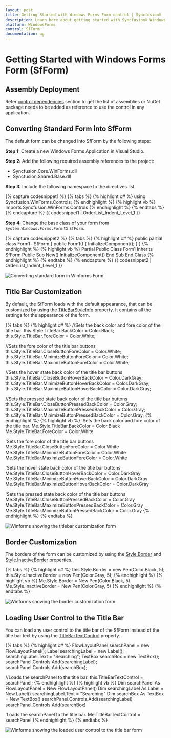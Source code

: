 ```yaml
---
layout: post
title: Getting Started with Windows Forms Form control | Syncfusion®
description: Learn here about getting started with Syncfusion® Windows Forms Form (SfForm) control, its elements, and more details.
platform: WindowsForms
control: SfForm
documentation: ug
---
```


# Getting Started with Windows Forms Form (SfForm)

## Assembly Deployment

Refer [control dependencies](https://help.syncfusion.com/windowsforms/control-dependencies#sfform) section to get the list of assemblies or NuGet package needs to be added as reference to use the control in any application. 

## Converting Standard Form into SfForm

The default form can be changed into SfForm by the following steps:

**Step 1:** Create a new Windows Forms Application in Visual Studio.

**Step 2:** Add the following required assembly references to the project:

* Syncfusion.Core.WinForms.dll
* Syncfusion.Shared.Base.dll

**Step 3:** Include the following namespace to the directives list.

{% capture codesnippet1 %}
{% tabs %}
{% highlight c# %}
using Syncfusion.WinForms.Controls;
{% endhighlight %}
{% highlight vb %}
Imports Syncfusion.WinForms.Controls
{% endhighlight %}
{% endtabs %}
{% endcapture %}
{{ codesnippet1 | OrderList_Indent_Level_1 }}

**Step 4:** Change the base class of your form from `System.Windows.Forms.Form` to `SfForm`.

{% capture codesnippet2 %}
{% tabs %}
{% highlight c# %}
public partial class Form1 : SfForm
{
    public Form1()
    {
        InitializeComponent();
    }
}
{% endhighlight %}
{% highlight vb %}
Partial Public Class Form1
    Inherits SfForm
    Public Sub New()
	    InitializeComponent()
    End Sub
End Class
{% endhighlight %}
{% endtabs %}
{% endcapture %}
{{ codesnippet2 | OrderList_Indent_Level_1 }}

![Converting standard form in Winforms Form](getting-started_images/winforms-form-converting-standard-form.png)


## Title Bar Customization

By default, the SfForm loads with the default appearance, that  can be customized by using the [TitleBarStyleInfo](https://help.syncfusion.com/cr/windowsforms/Syncfusion.WinForms.Controls.Styles.TitleBarStyleInfo.html) property. It contains all the settings for the appearance of the form.


{% tabs %}
{% highlight c# %}
//Sets the back color and fore color of the title bar.
this.Style.TitleBar.BackColor = Color.Black;
this.Style.TitleBar.ForeColor = Color.White;

//Sets the fore color of the title bar buttons
this.Style.TitleBar.CloseButtonForeColor = Color.White;
this.Style.TitleBar.MinimizeButtonForeColor = Color.White;
this.Style.TitleBar.MaximizeButtonForeColor = Color.White;

//Sets the hover state back color of the title bar buttons
this.Style.TitleBar.CloseButtonHoverBackColor = Color.DarkGray;
this.Style.TitleBar.MinimizeButtonHoverBackColor = Color.DarkGray;
this.Style.TitleBar.MaximizeButtonHoverBackColor = Color.DarkGray;

//Sets the pressed state back color of the title bar buttons
this.Style.TitleBar.CloseButtonPressedBackColor = Color.Gray;
this.Style.TitleBar.MaximizeButtonPressedBackColor = Color.Gray;
this.Style.TitleBar.MinimizeButtonPressedBackColor = Color.Gray;
{% endhighlight %}
{% highlight vb %}
'Sets the back color and fore color of the title bar.
Me.Style.TitleBar.BackColor = Color.Black
Me.Style.TitleBar.ForeColor = Color.White

'Sets the fore color of the title bar buttons
Me.Style.TitleBar.CloseButtonForeColor = Color.White
Me.Style.TitleBar.MinimizeButtonForeColor = Color.White
Me.Style.TitleBar.MaximizeButtonForeColor = Color.White

'Sets the hover state back color of the title bar buttons
Me.Style.TitleBar.CloseButtonHoverBackColor = Color.DarkGray
Me.Style.TitleBar.MinimizeButtonHoverBackColor = Color.DarkGray
Me.Style.TitleBar.MaximizeButtonHoverBackColor = Color.DarkGray

'Sets the pressed state back color of the title bar buttons
Me.Style.TitleBar.CloseButtonPressedBackColor = Color.Gray
Me.Style.TitleBar.MaximizeButtonPressedBackColor = Color.Gray
Me.Style.TitleBar.MinimizeButtonPressedBackColor = Color.Gray
{% endhighlight %}
{% endtabs %}


![Winforms showing the titlebar customization form](getting-started_images/winforms-form-title-bar-customization.png)

## Border Customization

The borders of the form can be customized by using the [Style.Border](https://help.syncfusion.com/cr/windowsforms/Syncfusion.WinForms.Controls.Styles.FormVisualStyle.html#Syncfusion_WinForms_Controls_Styles_FormVisualStyle_Border) and [Style.InactiveBorder](https://help.syncfusion.com/cr/windowsforms/Syncfusion.WinForms.Controls.Styles.FormVisualStyle.html#Syncfusion_WinForms_Controls_Styles_FormVisualStyle_InactiveBorder) properties.


{% tabs %}
{% highlight c# %}
this.Style.Border = new Pen(Color.Black, 5);
this.Style.InactiveBorder = new Pen(Color.Gray, 5);
{% endhighlight %}
{% highlight vb %}
Me.Style.Border = New Pen(Color.Black, 5)
Me.Style.InactiveBorder = New Pen(Color.Gray, 5)
{% endhighlight %}
{% endtabs %}


![Winforms showing the border customization form](getting-started_images/winforms-form-border-customization.png)

## Loading User Control to the Title Bar

You can load any user control to the title bar of the SfForm instead of the title bar text by using the [TitleBarTextControl](https://help.syncfusion.com/cr/windowsforms/Syncfusion.WinForms.Controls.SfForm.html#Syncfusion_WinForms_Controls_SfForm_TitleBarTextControl) property.


{% tabs %}
{% highlight c# %}
FlowLayoutPanel searchPanel = new FlowLayoutPanel();
Label searchingLabel = new Label();
searchingLabel.Text = "Searching";
TextBox searchBox = new TextBox();
searchPanel.Controls.Add(searchingLabel);
searchPanel.Controls.Add(searchBox);

//Loads the searchPanel to the title bar.
this.TitleBarTextControl = searchPanel;
{% endhighlight %}
{% highlight vb %}
Dim searchPanel As FlowLayoutPanel = New FlowLayoutPanel()
Dim searchingLabel As Label = New Label()
searchingLabel.Text = "Searching"
Dim searchBox As TextBox = New TextBox()
searchPanel.Controls.Add(searchingLabel)
searchPanel.Controls.Add(searchBox)

'Loads the searchPanel to the title bar.
Me.TitleBarTextControl = searchPanel
{% endhighlight %}
{% endtabs %}


![Winforms showing the loaded user control to the title bar form](getting-started_images/winforms-form-loading-user-control-to-the-title-bar.png)

